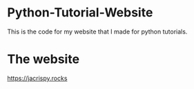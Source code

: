 # Python-Tutorial-Website

This is the code for my website that I made for python tutorials.

# The website

https://jacrispy.rocks
